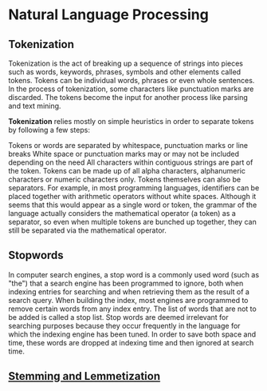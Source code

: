 # Natural Language Processing

## Tokenization

Tokenization is the act of breaking up a sequence of strings into pieces such as words, keywords, phrases, symbols and other elements called tokens. Tokens can be individual words, phrases or even whole sentences. In the process of tokenization, some characters like punctuation marks are discarded. The tokens become the input for another process like parsing and text mining.

**Tokenization** relies mostly on simple heuristics in order to separate tokens by following a few steps:

Tokens or words are separated by whitespace, punctuation marks or line breaks
White space or punctuation marks may or may not be included depending on the need
All characters within contiguous strings are part of the token. Tokens can be made up of all alpha characters, alphanumeric characters or numeric characters only.
Tokens themselves can also be separators. For example, in most programming languages, identifiers can be placed together with arithmetic operators without white spaces. Although it seems that this would appear as a single word or token, the grammar of the language actually considers the mathematical operator (a token) as a separator, so even when multiple tokens are bunched up together, they can still be separated via the mathematical operator.

## Stopwords

In computer search engines, a stop word is a commonly used word (such as "the") that a search engine has been programmed to ignore, both when indexing entries for searching and when retrieving them as the result of a search query. When building the index, most engines are programmed to remove certain words from any index entry. The list of words that are not to be added is called a stop list. Stop words are deemed irrelevant for searching purposes because they occur frequently in the language for which the indexing engine has been tuned. In order to save both space and time, these words are dropped at indexing time and then ignored at search time.

## [Stemming and Lemmetization](https://nlp.stanford.edu/IR-book/html/htmledition/stemming-and-lemmatization-1.html)
